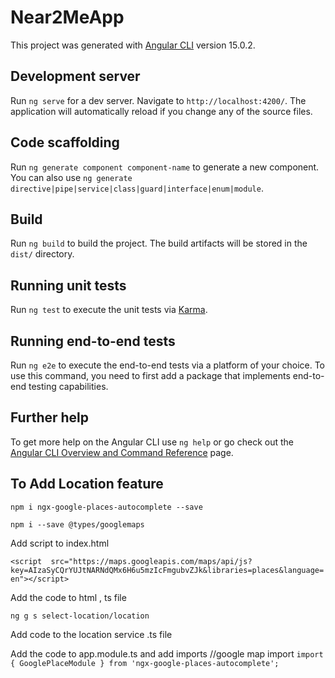 # Near2MeApp

This project was generated with [Angular CLI](https://github.com/angular/angular-cli) version 15.0.2.

## Development server

Run `ng serve` for a dev server. Navigate to `http://localhost:4200/`. The application will automatically reload if you change any of the source files.

## Code scaffolding

Run `ng generate component component-name` to generate a new component. You can also use `ng generate directive|pipe|service|class|guard|interface|enum|module`.

## Build

Run `ng build` to build the project. The build artifacts will be stored in the `dist/` directory.

## Running unit tests

Run `ng test` to execute the unit tests via [Karma](https://karma-runner.github.io).

## Running end-to-end tests

Run `ng e2e` to execute the end-to-end tests via a platform of your choice. To use this command, you need to first add a package that implements end-to-end testing capabilities.

## Further help

To get more help on the Angular CLI use `ng help` or go check out the [Angular CLI Overview and Command Reference](https://angular.io/cli) page.



## To Add Location feature

`npm i ngx-google-places-autocomplete --save`

`npm i --save @types/googlemaps`

Add script to index.html

`<script  src="https://maps.googleapis.com/maps/api/js?key=AIzaSyCQrYUJtNARNdQMx6H6u5mzIcFmgubvZJk&libraries=places&language=en"></script>`


Add the code to html , ts file

`ng g s select-location/location`

Add code to the location service .ts file 

Add the code to app.module.ts and add imports
//google map import
`import { GooglePlaceModule } from 'ngx-google-places-autocomplete';`